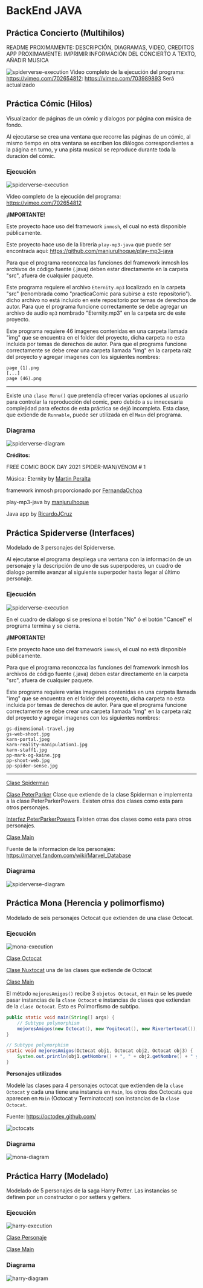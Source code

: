 # BackEnd JAVA

## Práctica Concierto (Multihilos)

README PROXIMAMENTE: DESCRIPCIÓN, DIAGRAMAS, VIDEO, CREDITOS
APP PROXIMAMENTE: IMPRIMIR INFORMACIÖN DEL CONCIERTO A TEXTO, AÑADIR MUSICA

![spiderverse-execution](./Concert/practica-concierto.gif)
Video completo de la ejecución del programa: https://vimeo.com/702654812: https://vimeo.com/703989893 Será actualizado


## Práctica Cómic (Hilos)

Visualizador de páginas de un cómic y dialogos por página con música de fondo.

Al ejecutarse se crea una ventana que recorre las páginas de un cómic, al mismo tiempo en otra ventana se escriben los diálogos correspondientes a la página en turno, y una pista musical se reproduce durante toda la duración del cómic.

### Ejecución
![spiderverse-execution](./practicaComic/practica-comic.gif)

Video completo de la ejecución del programa: https://vimeo.com/702654812

**¡IMPORTANTE!**

Este proyecto hace uso del framework `inmosh`, el cual no está disponible públicamente.

Este proyecto hace uso de la libreria `play-mp3-java` que puede ser encontrada aquí: https://github.com/manjurulhoque/play-mp3-java

Para que el programa reconozca las funciones del framework inmosh los archivos de código fuente (.java) deben estar directamente en la carpeta "src", afuera de cualquier paquete.

Este programa requiere el archivo `Eternity.mp3` localizado en la carpeta "src" (renombrada como "practicaComic para subirse a este repositorio"). dicho archivo no está incluido en este repositorio por temas de derechos de autor. Para que el programa funcione correctamente se debe agregar un archivo de audio `mp3` nombrado "Eternity.mp3" en la carpeta src de este proyecto.

Este programa requiere 46 imagenes contenidas en una carpeta llamada "img" que se encuentra en el folder del proyecto, dicha carpeta no esta incluida por temas de derechos de autor. Para que el programa funcione correctamente se debe crear una carpeta llamada "img" en la carpeta raíz del proyecto y agregar imagenes con los siguientes nombres:

```
page (1).png
[...]
page (46).png
```
--------

Existe una `clase Menu()` que pretendía ofrecer varias opciones al usuario para controlar la reproducción del comic, pero debido a su innecesaria complejidad para efectos de esta práctica se dejó incompleta. Esta clase, que extiende de `Runnable`, puede ser utilizada en el `Main` del programa.

### Diagrama
![spiderverse-diagram](./practicaComic/practica-comic-diagrama.jpg)

**Créditos:**

FREE COMIC BOOK DAY 2021 SPIDER-MAN/VENOM # 1

Música: Eternity by [Martin Peralta](https://www.youtube.com/shorts/uVCq_eiV3hc)

framework inmosh proporcionado por [FernandaOchoa](https://github.com/FernandaOchoa)

play-mp3-java by [manjurulhoque](https://github.com/manjurulhoque/play-mp3-java)

Java app by [RicardoJCruz](https://github.com/RicardoJCruz/)

## Práctica Spiderverse (Interfaces)

Modelado de 3 personajes del Spiderverse.

Al ejecutarse el programa despliega una ventana con la información de un personaje y la descripción de uno de sus superpoderes, un cuadro de dialogo permite avanzar al siguiente superpoder hasta llegar al último personaje.

### Ejecución
![spiderverse-execution](./practicaMultiverse/practica-spiderverse.gif)

En el cuadro de dialogo si se presiona el botón "No" ó el botón "Cancel" el programa termina y se cierra.

**¡IMPORTANTE!**

Este proyecto hace uso del framework `inmosh`, el cual no está disponible públicamente.

Para que el programa reconozca las funciones del framework inmosh los archivos de código fuente (.java) deben estar directamente en la carpeta "src", afuera de cualquier paquete.

Este programa requiere varias imagenes contenidas en una carpeta llamada "img" que se encuentra en el folder del proyecto, dicha carpeta no esta incluida por temas de derechos de autor. Para que el programa funcione correctamente se debe crear una carpeta llamada "img" en la carpeta raíz del proyecto y agregar imagenes con los siguientes nombres:

```
gs-dimensional-travel.jpg
gs-web-shoot.jpg
karn-portal.jpeg
karn-reality-manipulation1.jpg
karn-staff1.jpg
pp-mark-og-kaine.jpg
pp-shoot-web.jpg
pp-spider-sense.jpg
```
--------

[Clase Spiderman](./practicaMultiverse/Spiderman.java)

[Clase PeterParker](./practicaMultiverse/PeterParker.java) Clase que extiende de la clase Spiderman e implementa a la clase PeterParkerPowers. Existen otras dos clases como esta para otros personajes.

[Interfez PeterParkerPowers](./practicaMultiverse/PeterParkerPowers.java) Existen otras dos clases como esta para otros personajes.

[Clase Main](./practicaMultiverse/Play.java)

Fuente de la informacion de los personajes:
https://marvel.fandom.com/wiki/Marvel_Database

### Diagrama
![spiderverse-diagram](./practicaMultiverse/practica-multiverse-diagrama.jpg)

## Práctica Mona (Herencia y polimorfismo)

Modelado de seis personajes Octocat que extienden de una clase Octocat.

### Ejecución
![mona-execution](./practicaMona/practicaMona.png)

[Clase Octocat](./practicaMona/Octocat.java)

[Clase Nuxtocat](./practicaMona/Nuxtocat.java) una de las clases que extiende de Octocat

[Clase Main](./practicaMona/Playground.java)

El método `mejoresAmigos()` recibe 3 `objetos Octocat`, en `Main` se les puede pasar instancias de la `clase Octocat` e instancias de clases que extiendan de la `clase Octocat`. Esto es Polimorfismo de subtipo.
```Java
public static void main(String[] args) {
    // Subtype polymorphism
    mejoresAmigos(new Octocat(), new Yogitocat(), new Rivertertocat());
}

// Subtype polymorphism
static void mejoresAmigos(Octocat obj1, Octocat obj2, Octocat obj3) {
    System.out.println(obj1.getNombre() + ", " + obj2.getNombre() + " y " + obj3.getNombre() + " son mejores amigos");
}
```

**Personajes utilizados**

Modelé las clases para 4 personajes octocat que extienden de la `clase Octocat` y cada una tiene una instancia en `Main`, los otros dos Octocats que aparecen en `Main` (Octocat y Terminatocat) son instancias de la `clase Octocat`.

Fuente: https://octodex.github.com/

![octocats](./practicaMona/octocats.jpg)

### Diagrama
![mona-diagram](./practicaMona/practica-mona-diagrama.jpg)

## Práctica Harry (Modelado)

Modelado de 5 personajes de la saga Harry Potter. Las instancias se definen por un constructor o por setters y getters.

### Ejecución
![harry-execution](./practicaHarry/practica-harry.png)

[Clase Personaje](./practicaHarry/Personaje.java)

[Clase Main](./practicaHarry/Hogwarts.java)

### Diagrama
![harry-diagram](./practicaHarry/practica-harry-diagrama.jpg)
